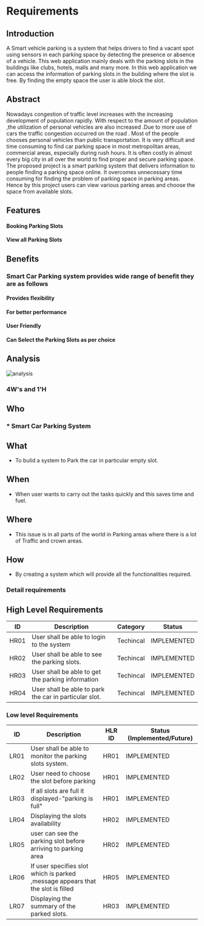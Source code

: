 # Requirements
## Introduction
  A Smart vehicle parking is a system that helps drivers to find a vacant spot using sensors in each parking space by detecting the presence or absence of a vehicle.
This web application mainly deals with the parking slots in the buildings like clubs, hotels, malls and many more.
In this web application we can access the information of parking slots in the building where the slot is free. By finding the empty space the user is able block the slot.


## Abstract
Nowadays congestion of traffic level increases with the increasing development of population rapidly. With respect to the amount of population ,the utilization of personal vehicles are also increased .Due to more use of cars the traffic congestion occurred on the road . Most of the people chooses personal vehicles than public transportation. It is very difficult and time consuming to find car parking space in most metropolitan areas, commercial areas, especially during rush hours. It is often costly in almost every big city in all over the world to find proper and secure parking space. The proposed project is a smart parking system that delivers information to people finding a parking space online. It overcomes unnecessary time consuming for finding the problem of parking space in parking areas. Hence by this project users can view various parking areas and choose the space from available slots.


## Features
#### Booking Parking Slots
#### View all Parking Slots
## Benefits
### Smart Car Parking system provides wide range of benefit they are as follows
#### Provides flexibility
#### For better performance
#### User Friendly
#### Can Select the Parking Slots as per choice


## Analysis

   ![analysis](https://user-images.githubusercontent.com/94896509/164496923-10a64777-1bcd-4cb3-a435-6856ae810731.jpg)


### 4W&#39;s and 1&#39;H

## Who
### * Smart Car Parking System

## What
*   To bulid a system to Park the car in particular empty slot.
## When
*   When user wants to carry out the tasks quickly and this saves time and fuel.

## Where
*   This issue is in all parts of the world in Parking areas where there is a lot of Traffic and crown areas.

## How
*   By creating a system which will provide all the functionalities required.

### Detail requirements

## High Level Requirements 
| ID | Description | Category | Status | 
| ----- | ----- | ------- | ---------|
| HR01 | User shall be able to login to the system| Techincal | IMPLEMENTED | 
| HR02 | User shall be able to see the parking slots. | Techincal | IMPLEMENTED |
| HR03 | User shall be able to get the parking information | Techincal | IMPLEMENTED |
| HR04 | User shall be able to park the car in particular slot.| Techincal | IMPLEMENTED |


### Low level Requirements
 
| ID | Description | HLR ID | Status (Implemented/Future) |
| ------ | --------- | ------ | ----- |
|LR01|User shall be able to monitor the parking slots system. |HR01|IMPLEMENTED|
|LR02|User need to choose the slot before parking |HR01|IMPLEMENTED|
|LR03| If all slots are full it  displayed-"parking is full" | HR01 | IMPLEMENTED |
|LR04 |Displaying the slots availability  | HR02 | IMPLEMENTED |
|LR05| user can see the parking slot before arriving to parking area| HR02|IMPLEMENTED|
|LR06 |If user specifies slot  which  is parked ,message appears that the slot is filled  | HR05 | IMPLEMENTED |
|LR07 |Displaying the summary of the parked slots.  | HR03 |IMPLEMENTED|
<!--
Refernces Have refered google for some part of coding and information
-->
